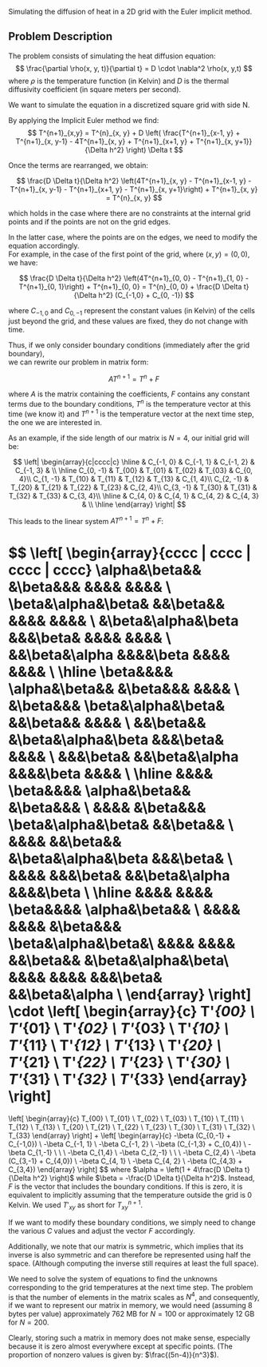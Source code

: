 Simulating the diffusion of heat in a 2D grid with the Euler implicit method.

## Problem Description

The problem consists of simulating the heat diffusion equation:
$$
\frac{\partial \rho(x, y, t)}{\partial t} = D \cdot \nabla^2 \rho(x, y,t)
$$
where $\rho$ is the temperature function (in Kelvin) and $D$ is the thermal diffusivity coefficient (in square meters per second).

We want to simulate the equation in a discretized square grid with side N.

By applying the Implicit Euler method we find:
$$
T^{n+1}_{x,y} = T^{n}_{x, y} + D \left( \frac{T^{n+1}_{x-1, y} + T^{n+1}_{x, y-1} - 4T^{n+1}_{x, y} + T^{n+1}_{x+1, y} + T^{n+1}_{x, y+1}}{\Delta h^2} \right) \Delta t
$$

Once the terms are rearranged, we obtain:

$$
\frac{D \Delta t}{\Delta h^2} \left(4T^{n+1}_{x, y} - T^{n+1}_{x-1, y} - T^{n+1}_{x, y-1} - T^{n+1}_{x+1, y} - T^{n+1}_{x, y+1}\right) + T^{n+1}_{x, y}  = T^{n}_{x, y}
$$

which holds in the case where there are no constraints at the internal grid points and if the points are not on the grid edges.

In the latter case, where the points are on the edges, we need to modify the equation accordingly.  
For example, in the case of the first point of the grid, where $(x, y) = (0,0)$, we have:

$$
\frac{D \Delta t}{\Delta h^2} \left(4T^{n+1}_{0, 0} - T^{n+1}_{1, 0} - T^{n+1}_{0, 1}\right) + T^{n+1}_{0, 0}  = T^{n}_{0, 0} + \frac{D \Delta t}{\Delta h^2} (C_{-1,0} + C_{0, -1})
$$

where $C_{-1,0}$ and $C_{0,-1}$ represent the constant values (in Kelvin) of the cells just beyond the grid, and these values are fixed, they do not change with time.

Thus, if we only consider boundary conditions (immediately after the grid boundary),  
we can rewrite our problem in matrix form:

$$
A T^{n+1} = T^{n} + F
$$

where $A$ is the matrix containing the coefficients, $F$ contains any constant terms due to the boundary conditions, $T^n$ is the temperature vector at this time (we know it) and $T^{n+1}$ is the temperature vector at the next time step, the one we are interested in.

As an example, if the side length of our matrix is $N=4$, our initial grid will be:

$$
\left|
\begin{array}{c|cccc|c}
\hline
 & C_{-1, 0} & C_{-1, 1} & C_{-1, 2} & C_{-1, 3} & \\ \hline
C_{0, -1} & T_{00} & T_{01} & T_{02} & T_{03} & C_{0, 4}\\
C_{1, -1} & T_{10} & T_{11} & T_{12} & T_{13} & C_{1, 4}\\
C_{2, -1} & T_{20} & T_{21} & T_{22} & T_{23} & C_{2, 4}\\
C_{3, -1} & T_{30} & T_{31} & T_{32} & T_{33} & C_{3, 4}\\ \hline
& C_{4, 0} & C_{4, 1} & C_{4, 2} & C_{4, 3} & \\ \hline
\end{array}
\right|
$$

This leads to the linear system $A T^{n+1} = T^{n} + F$:

$$
\left[
\begin{array}{cccc | cccc | cccc | cccc}
\alpha&\beta&&          &\beta&&&               &&&&                &&&& \\
\beta&\alpha&\beta&     &&\beta&&               &&&&                &&&& \\
&\beta&\alpha&\beta     &&&\beta&               &&&&                &&&& \\
&&\beta&\alpha          &&&&\beta               &&&&                &&&& \\ \hline
\beta&&&&               \alpha&\beta&&          &\beta&&&            &&&& \\
&\beta&&&               \beta&\alpha&\beta&     &&\beta&&            &&&& \\
&&\beta&&               &\beta&\alpha&\beta     &&&\beta&            &&&& \\
&&&\beta&               &&\beta&\alpha          &&&&\beta            &&&& \\ \hline
&&&&                    \beta&&&&               \alpha&\beta&&          &\beta&&& \\
&&&&                    &\beta&&&               \beta&\alpha&\beta&     &&\beta&& \\
&&&&                    &&\beta&&               &\beta&\alpha&\beta     &&&\beta& \\
&&&&                    &&&\beta&               &&\beta&\alpha          &&&&\beta \\ \hline
&&&&        &&&&                    \beta&&&&               \alpha&\beta&&     \\
&&&&        &&&&                    &\beta&&&               \beta&\alpha&\beta&\\
&&&&        &&&&                    &&\beta&&               &\beta&\alpha&\beta\\
&&&&        &&&&                    &&&\beta&               &&\beta&\alpha     \\
\end{array}
\right]
\cdot 
\left[
\begin{array}{c}
T'_{00} \\ T'_{01} \\ T'_{02} \\ T'_{03} \\
T'_{10} \\ T'_{11} \\ T'_{12} \\ T'_{13} \\
T'_{20} \\ T'_{21} \\ T'_{22} \\ T'_{23} \\
T'_{30} \\ T'_{31} \\ T'_{32} \\ T'_{33}
\end{array}
\right]
=
\left[
\begin{array}{c}
T_{00} \\ T_{01} \\ T_{02} \\ T_{03} \\
T_{10} \\ T_{11} \\ T_{12} \\ T_{13} \\
T_{20} \\ T_{21} \\ T_{22} \\ T_{23} \\
T_{30} \\ T_{31} \\ T_{32} \\ T_{33}
\end{array}
\right]
+
\left[
\begin{array}{c}
-\beta (C_{0,-1} + C_{-1,0}) \\ -\beta C_{-1, 1} \\ -\beta C_{-1, 2} \\ -\beta (C_{-1,3} + C_{0,4})  \\
-\beta C_{1,-1} \\  \\  \\ -\beta C_{1,4} \\
-\beta C_{2,-1} \\  \\  \\ -\beta C_{2,4} \\
-\beta (C_{3,-1} + C_{4,0}) \\ -\beta C_{4, 1} \\ -\beta C_{4, 2} \\ -\beta (C_{4,3} + C_{3,4}) 
\end{array}
\right]
$$
where $\alpha = \left(1 + 4\frac{D \Delta t}{\Delta h^2} \right)$ while $\beta = -\frac{D \Delta t}{\Delta h^2}$. Instead, $F$ is the vector that includes the boundary conditions. If this is zero, it is equivalent to implicitly assuming that the temperature outside the grid is 0 Kelvin. We used $T'_{xy}$ as short for $T^{n+1}_{xy}$.

If we want to modify these boundary conditions, we simply need to change the various $C$ values and adjust the vector $F$ accordingly.

Additionally, we note that our matrix is symmetric, which implies that its inverse is also symmetric and can therefore be represented using half the space. (Although computing the inverse still requires at least the full space).

We need to solve the system of equations to find the unknowns corresponding to the grid temperatures at the next time step. The problem is that the number of elements in the matrix scales as $N^4$, and consequently, if we want to represent our matrix in memory, we would need (assuming 8 bytes per value) approximately $762$ MB for $N=100$ or approximately $12$ GB for $N=200$.

Clearly, storing such a matrix in memory does not make sense, especially because it is zero almost everywhere except at specific points. (The proportion of nonzero values is given by: $\frac{(5n-4)}{n^3}$).
